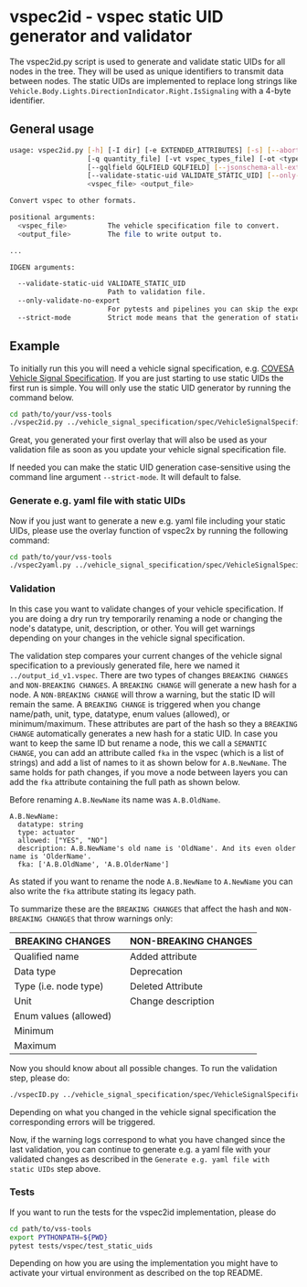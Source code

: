 # vspec2id - vspec static UID generator and validator

The vspec2id.py script is used to generate and validate static UIDs for all nodes in the tree.
They will be used as unique identifiers to transmit data between nodes. The static UIDs are
implemented to replace long strings like `Vehicle.Body.Lights.DirectionIndicator.Right.IsSignaling`
with a 4-byte identifier.

## General usage

```bash
usage: vspec2id.py [-h] [-I dir] [-e EXTENDED_ATTRIBUTES] [-s] [--abort-on-unknown-attribute] [--abort-on-name-style] [--format format] [--uuid] [--no-expand] [-o overlays] [-u unit_file]
                   [-q quantity_file] [-vt vspec_types_file] [-ot <types_output_file>] [--json-all-extended-attributes] [--json-pretty] [--yaml-all-extended-attributes] [-v version] [--all-idl-features]
                   [--gqlfield GQLFIELD GQLFIELD] [--jsonschema-all-extended-attributes] [--jsonschema-disallow-additional-properties] [--jsonschema-require-all-properties] [--jsonschema-pretty]
                   [--validate-static-uid VALIDATE_STATIC_UID] [--only-validate-no-export] [--strict-mode]   
                   <vspec_file> <output_file>

Convert vspec to other formats.

positional arguments:
  <vspec_file>          The vehicle specification file to convert.
  <output_file>         The file to write output to.

...

IDGEN arguments:

  --validate-static-uid VALIDATE_STATIC_UID
                        Path to validation file.
  --only-validate-no-export
                        For pytests and pipelines you can skip the export of the <output_file>
  --strict-mode         Strict mode means that the generation of static UIDs is case-sensitive.
```

## Example

To initially run this you will need a vehicle signal specification, e.g.
[COVESA Vehicle Signal Specification](https://github.com/COVESA/vehicle_signal_specification). If you are just starting
to use static UIDs the first run is simple. You will only use the static UID generator by running the command below.

```bash
cd path/to/your/vss-tools
./vspec2id.py ../vehicle_signal_specification/spec/VehicleSignalSpecification.vspec ../output_id_v1.vspec
```

Great, you generated your first overlay that will also be used as your validation file as soon as you update your
vehicle signal specification file.

If needed you can make the static UID generation case-sensitive using the command line argument `--strict-mode`. It
will default to false.

### Generate e.g. yaml file with static UIDs

Now if you just want to generate a new e.g. yaml file including your static UIDs, please use the overlay function of
vspec2x by running the following command:

```bash
cd path/to/your/vss-tools
./vspec2yaml.py ../vehicle_signal_specification/spec/VehicleSignalSpecification.vspec -o ../output_id_v1.vspec -e staticUID vehicle_specification_with_uids.yaml
```

### Validation

In this case you want to validate changes of your vehicle specification. If you are doing a dry run try temporarily
renaming a node or changing the node's datatype, unit, description, or other. You will get warnings depending on your
changes in the vehicle signal specification.

The validation step compares your current changes of the vehicle signal specification to a previously generated file,
here we named it `../output_id_v1.vspec`. There are two types of changes `BREAKING CHANGES` and `NON-BREAKING CHANGES`.
A `BREAKING CHANGE` will generate a new hash for a node. A `NON-BREAKING CHANGE` will throw a warning, but the static
ID will remain the same. A `BREAKING CHANGE` is triggered when you change name/path, unit, type, datatype, enum values
(allowed), or minimum/maximum. These attributes are part of the hash so they a `BREAKING CHANGE` automatically
generates a new hash for a static UID.
In case you want to keep the same ID but rename a node, this we call a `SEMANTIC CHANGE`, you can add an attribute
called `fka` in the vspec (which is a list of strings) and add a list of names to it as shown below for `A.B.NewName`.
The same holds for path changes, if you move a node between layers you can add the `fka` attribute containing the
full path as shown below.

Before renaming `A.B.NewName` its name was `A.B.OldName`.

```
A.B.NewName:
  datatype: string
  type: actuator
  allowed: ["YES", "NO"]
  description: A.B.NewName's old name is 'OldName'. And its even older name is 'OlderName'.
  fka: ['A.B.OldName', 'A.B.OlderName']
```

As stated if you want to rename the node `A.B.NewName` to `A.NewName` you can also write the `fka` attribute
stating its legacy path.

To summarize these are the `BREAKING CHANGES` that affect the hash and `NON-BREAKING CHANGES` that throw
warnings only:

| BREAKING CHANGES      |     | NON-BREAKING CHANGES |
|-----------------------|-----|----------------------|
| Qualified name        |     | Added attribute      |
| Data type             |     | Deprecation          |
| Type (i.e. node type) |     | Deleted Attribute    |
| Unit                  |     | Change description   |
| Enum values (allowed) |     |                      |
| Minimum               |     |                      |
| Maximum               |     |                      |

Now you should know about all possible changes. To run the validation step, please do:

```bash
./vspecID.py ../vehicle_signal_specification/spec/VehicleSignalSpecification.vspec ../output_id_v2.vspec --validate-static-uid ../output_id_v1.vspec
```

Depending on what you changed in the vehicle signal specification the corresponding errors will be triggered.

Now, if the warning logs correspond to what you have changed since the last validation, you can continue to generate
e.g. a yaml file with your validated changes as described in the `Generate e.g. yaml file with static UIDs` step above.

### Tests

If you want to run the tests for the vspec2id implementation, please do

```bash
cd path/to/vss-tools
export PYTHONPATH=${PWD}
pytest tests/vspec/test_static_uids
```

Depending on how you are using the implementation you might have to activate your virtual environment as described on
the top README.
